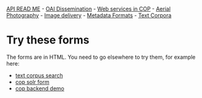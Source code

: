 
[API READ ME](../README.md) - [OAI Dissemination](../oai-pmh.md) - [Web services in COP](../cop-backend.md) - [Aerial Photography](../geographic-data.md) - [Image delivery](../image-delivery.md) - [Metadata Formats](../metadata-formats.md) - [Text Corpora](../text-corpora.md)

# Try these forms

The forms are in HTML. You need to go elsewhere to try them, for example here:

* [text corpus search](https://rawgit.com/Det-Kongelige-Bibliotek/access-digital-objects/master/form-demos/adl-form.html)
* [cop solr form](https://rawgit.com/Det-Kongelige-Bibliotek/access-digital-objects/master/form-demos/cop-solr-form.html)
* [cop backend demo](https://rawgit.com/Det-Kongelige-Bibliotek/access-digital-objects/master/form-demos/cop-form.html)

